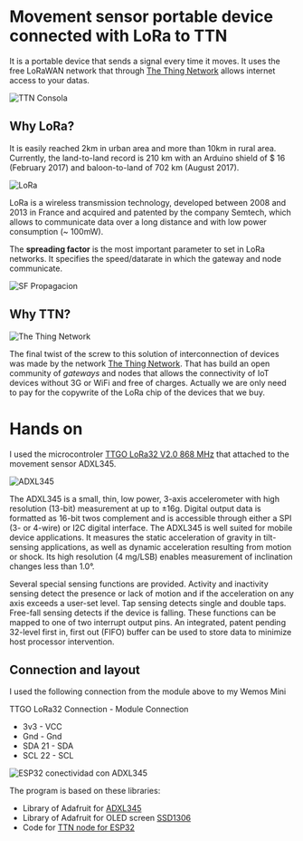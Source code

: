 # Movement sensor portable device connected with LoRa to TTN
It is a portable device that sends a signal every time it moves. It uses the free LoRaWAN network that through [The Thing Network](https://www.thethingsnetwork.org) allows internet access to your datas.

![TTN Consola](https://github.com/McOrts/LoRa_gateway/blob/master/pictures/LORA_TTN_Node_MovementSensor.GIF?raw=true)

## Why LoRa?
It is easily reached 2km in urban area and more than 10km in rural area. Currently, the land-to-land record is 210 km with an Arduino shield of $ 16 (February 2017) and baloon-to-land of 702 km (August 2017).

![LoRa](https://github.com/McOrts/LoRa_gateway/blob/master/pictures/LoRa-logo-transp-400x231-300x173.png?raw=true)

LoRa is a wireless transmission technology, developed between 2008 and 2013 in France and acquired and patented by the company Semtech, which allows to communicate data over a long distance and with low power consumption (~ 100mW).

The __spreading factor__ is the most important parameter to set in LoRa networks. It specifies the speed/datarate in which the gateway and node communicate. 

![SF Propagacion](https://github.com/McOrts/LoRa_gateway/blob/master/pictures/propagation.png?raw=true)

## Why TTN?
![The Thing Network](https://github.com/McOrts/LoRa_gateway/blob/master/pictures/ttn_logo.png?raw=true)

The final twist of the screw to this solution of interconnection of devices was made by the network [The Thing Network](https://www.thethingsnetwork.org). That has build an open community of *gateways* and nodes that allows the connectivity of IoT devices without 3G or WiFi and free of charges. Actually we are only need to pay for the copywrite of the LoRa chip of the devices that we buy.

# Hands on
I used the microcontroler [TTGO LoRa32 V2.0 868 MHz](https://www.aliexpress.com/item/2-Pcs-TTGO-LORA32-V2-0-868-433Mhz-ESP32-LoRa-OLED-0-96-Inch-SD-Card/32847443952.html) that attached to the movement sensor ADXL345.

![ADXL345](https://github.com/McOrts/LoRa_gateway/blob/master/pictures/ADXL345.jpg?raw=true)

The ADXL345 is a small, thin, low power, 3-axis accelerometer with high resolution (13-bit) measurement at up to ±16g. Digital output data is formatted as 16-bit twos complement and is accessible through either a SPI (3- or 4-wire) or I2C digital interface.
The ADXL345 is well suited for mobile device applications. It measures the static acceleration of gravity in tilt-sensing applications, as well as dynamic acceleration resulting from motion or shock. Its high resolution (4 mg/LSB) enables measurement of inclination changes less than 1.0°.

Several special sensing functions are provided. Activity and inactivity sensing detect the presence or lack of motion and if the acceleration on any axis exceeds a user-set level. Tap sensing detects single and double taps. Free-fall sensing detects if the device is falling. These functions can be mapped to one of two interrupt output pins. An integrated, patent pending 32-level first in, first out (FIFO) buffer can be used to store data to minimize host processor intervention.

## Connection and layout
I used the following connection from the module above to my Wemos Mini

TTGO LoRa32 Connection	- Module Connection
- 3v3	     - VCC
- Gnd	     - Gnd
- SDA 21	 - SDA
- SCL 22	 - SCL

![ESP32 conectividad con ADXL345](https://github.com/McOrts/LoRa_gateway/blob/master/pictures/lolin32-and-adxl345_bb.png?raw=true)

The program is based on these libraries:
- Library of Adafruit for [ADXL345](https://github.com/adafruit/Adafruit_ADXL345)
- Library of Adafruit for OLED screen [SSD1306](https://github.com/adafruit/Adafruit_SSD1306)
- Code for [TTN node for ESP32](https://github.com/matthijskooijman/arduino-lmic)
